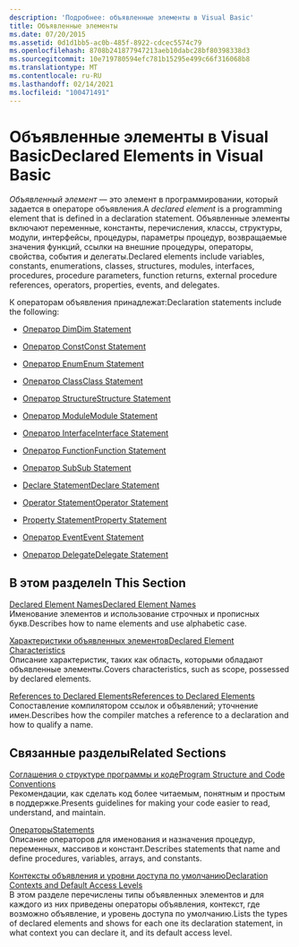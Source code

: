 ```yaml
---
description: 'Подробнее: объявленные элементы в Visual Basic'
title: Объявленные элементы
ms.date: 07/20/2015
ms.assetid: 0d1d1bb5-ac0b-485f-8922-cdcec5574c79
ms.openlocfilehash: 8708b241877947213aeb10dabc28bf80398338d3
ms.sourcegitcommit: 10e719780594efc781b15295e499c66f316068b8
ms.translationtype: MT
ms.contentlocale: ru-RU
ms.lasthandoff: 02/14/2021
ms.locfileid: "100471491"
---
```

# <a name="declared-elements-in-visual-basic"></a><span data-ttu-id="dcc2e-103">Объявленные элементы в Visual Basic</span><span class="sxs-lookup"><span data-stu-id="dcc2e-103">Declared Elements in Visual Basic</span></span>

<span data-ttu-id="dcc2e-104">*Объявленный элемент* — это элемент в программировании, который задается в операторе объявления.</span><span class="sxs-lookup"><span data-stu-id="dcc2e-104">A *declared element* is a programming element that is defined in a declaration statement.</span></span> <span data-ttu-id="dcc2e-105">Объявленные элементы включают переменные, константы, перечисления, классы, структуры, модули, интерфейсы, процедуры, параметры процедур, возвращаемые значения функций, ссылки на внешние процедуры, операторы, свойства, события и делегаты.</span><span class="sxs-lookup"><span data-stu-id="dcc2e-105">Declared elements include variables, constants, enumerations, classes, structures, modules, interfaces, procedures, procedure parameters, function returns, external procedure references, operators, properties, events, and delegates.</span></span>  
  
 <span data-ttu-id="dcc2e-106">К операторам объявления принадлежат:</span><span class="sxs-lookup"><span data-stu-id="dcc2e-106">Declaration statements include the following:</span></span>  
  
- [<span data-ttu-id="dcc2e-107">Оператор Dim</span><span class="sxs-lookup"><span data-stu-id="dcc2e-107">Dim Statement</span></span>](../../../language-reference/statements/dim-statement.md)  
  
- [<span data-ttu-id="dcc2e-108">Оператор Const</span><span class="sxs-lookup"><span data-stu-id="dcc2e-108">Const Statement</span></span>](../../../language-reference/statements/const-statement.md)  
  
- [<span data-ttu-id="dcc2e-109">Оператор Enum</span><span class="sxs-lookup"><span data-stu-id="dcc2e-109">Enum Statement</span></span>](../../../language-reference/statements/enum-statement.md)  
  
- [<span data-ttu-id="dcc2e-110">Оператор Class</span><span class="sxs-lookup"><span data-stu-id="dcc2e-110">Class Statement</span></span>](../../../language-reference/statements/class-statement.md)  
  
- [<span data-ttu-id="dcc2e-111">Оператор Structure</span><span class="sxs-lookup"><span data-stu-id="dcc2e-111">Structure Statement</span></span>](../../../language-reference/statements/structure-statement.md)  
  
- [<span data-ttu-id="dcc2e-112">Оператор Module</span><span class="sxs-lookup"><span data-stu-id="dcc2e-112">Module Statement</span></span>](../../../language-reference/statements/module-statement.md)  
  
- [<span data-ttu-id="dcc2e-113">Оператор Interface</span><span class="sxs-lookup"><span data-stu-id="dcc2e-113">Interface Statement</span></span>](../../../language-reference/statements/interface-statement.md)  
  
- [<span data-ttu-id="dcc2e-114">Оператор Function</span><span class="sxs-lookup"><span data-stu-id="dcc2e-114">Function Statement</span></span>](../../../language-reference/statements/function-statement.md)  
  
- [<span data-ttu-id="dcc2e-115">Оператор Sub</span><span class="sxs-lookup"><span data-stu-id="dcc2e-115">Sub Statement</span></span>](../../../language-reference/statements/sub-statement.md)  
  
- [<span data-ttu-id="dcc2e-116">Declare Statement</span><span class="sxs-lookup"><span data-stu-id="dcc2e-116">Declare Statement</span></span>](../../../language-reference/statements/declare-statement.md)  
  
- [<span data-ttu-id="dcc2e-117">Operator Statement</span><span class="sxs-lookup"><span data-stu-id="dcc2e-117">Operator Statement</span></span>](../../../language-reference/statements/operator-statement.md)  
  
- [<span data-ttu-id="dcc2e-118">Property Statement</span><span class="sxs-lookup"><span data-stu-id="dcc2e-118">Property Statement</span></span>](../../../language-reference/statements/property-statement.md)  
  
- [<span data-ttu-id="dcc2e-119">Оператор Event</span><span class="sxs-lookup"><span data-stu-id="dcc2e-119">Event Statement</span></span>](../../../language-reference/statements/event-statement.md)  
  
- [<span data-ttu-id="dcc2e-120">Оператор Delegate</span><span class="sxs-lookup"><span data-stu-id="dcc2e-120">Delegate Statement</span></span>](../../../language-reference/statements/delegate-statement.md)  
  
## <a name="in-this-section"></a><span data-ttu-id="dcc2e-121">В этом разделе</span><span class="sxs-lookup"><span data-stu-id="dcc2e-121">In This Section</span></span>  

 [<span data-ttu-id="dcc2e-122">Declared Element Names</span><span class="sxs-lookup"><span data-stu-id="dcc2e-122">Declared Element Names</span></span>](declared-element-names.md)  
 <span data-ttu-id="dcc2e-123">Именование элементов и использование строчных и прописных букв.</span><span class="sxs-lookup"><span data-stu-id="dcc2e-123">Describes how to name elements and use alphabetic case.</span></span>  
  
 [<span data-ttu-id="dcc2e-124">Характеристики объявленных элементов</span><span class="sxs-lookup"><span data-stu-id="dcc2e-124">Declared Element Characteristics</span></span>](declared-element-characteristics.md)  
 <span data-ttu-id="dcc2e-125">Описание характеристик, таких как область, которыми обладают объявленные элементы.</span><span class="sxs-lookup"><span data-stu-id="dcc2e-125">Covers characteristics, such as scope, possessed by declared elements.</span></span>  
  
 [<span data-ttu-id="dcc2e-126">References to Declared Elements</span><span class="sxs-lookup"><span data-stu-id="dcc2e-126">References to Declared Elements</span></span>](references-to-declared-elements.md)  
 <span data-ttu-id="dcc2e-127">Сопоставление компилятором ссылок и объявлений; уточнение имен.</span><span class="sxs-lookup"><span data-stu-id="dcc2e-127">Describes how the compiler matches a reference to a declaration and how to qualify a name.</span></span>  
  
## <a name="related-sections"></a><span data-ttu-id="dcc2e-128">Связанные разделы</span><span class="sxs-lookup"><span data-stu-id="dcc2e-128">Related Sections</span></span>  

 [<span data-ttu-id="dcc2e-129">Соглашения о структуре программы и коде</span><span class="sxs-lookup"><span data-stu-id="dcc2e-129">Program Structure and Code Conventions</span></span>](../../program-structure/program-structure-and-code-conventions.md)  
 <span data-ttu-id="dcc2e-130">Рекомендации, как сделать код более читаемым, понятным и простым в поддержке.</span><span class="sxs-lookup"><span data-stu-id="dcc2e-130">Presents guidelines for making your code easier to read, understand, and maintain.</span></span>  
  
 [<span data-ttu-id="dcc2e-131">Операторы</span><span class="sxs-lookup"><span data-stu-id="dcc2e-131">Statements</span></span>](../../../language-reference/statements/index.md)  
 <span data-ttu-id="dcc2e-132">Описание операторов для именования и назначения процедур, переменных, массивов и констант.</span><span class="sxs-lookup"><span data-stu-id="dcc2e-132">Describes statements that name and define procedures, variables, arrays, and constants.</span></span>  
  
 [<span data-ttu-id="dcc2e-133">Контексты объявления и уровни доступа по умолчанию</span><span class="sxs-lookup"><span data-stu-id="dcc2e-133">Declaration Contexts and Default Access Levels</span></span>](../../../language-reference/statements/declaration-contexts-and-default-access-levels.md)  
 <span data-ttu-id="dcc2e-134">В этом разделе перечислены типы объявленных элементов и для каждого из них приведены операторы объявления, контекст, где возможно объявление, и уровень доступа по умолчанию.</span><span class="sxs-lookup"><span data-stu-id="dcc2e-134">Lists the types of declared elements and shows for each one its declaration statement, in what context you can declare it, and its default access level.</span></span>
